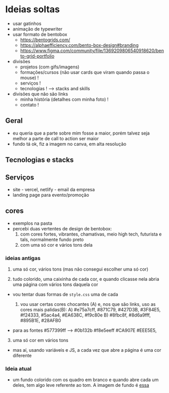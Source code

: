 # Ideias soltas

- usar gatinhos
- animação de typewriter
- usar formato de bentobox
  - https://bentogrids.com/
  - https://alphaefficiency.com/bento-box-design#branding
  - https://www.figma.com/community/file/1369209806540918620/bento-grid-portfolio
- divisões
  - projetos (com gifs/imagens)
  - formações/cursos (não usar cards que viram quando passa o mouse) !
  - serviços !
  - tecnologias ! --> stacks and skills
- divisões que não são links
  - minha história (detalhes com minha foto) !
  - contato !

## Geral

- eu queria que a parte sobre mim fosse a maior, porém talvez seja melhor a parte de call to action ser maior
- fundo tá ok, fiz a imagem no canva, em alta resolução

## Tecnologias e stacks

## Serviços

- site - vercel, netlify - email da empresa
- landing page para evento/promoção

## cores

- exemplos na pasta
- percebi duas vertentes de design de bentobox:
  1) com cores fortes, vibrantes, chamativas, meio high tech, futurista e tals, normalmente fundo preto
  2) com uma só cor e vários tons dela

### ideias antigas

1) uma só cor, vários tons (mas não consegui escolher uma só cor)

2) tudo colorido, uma caixinha de cada cor, e quando clicasse nela abria uma página com vários tons daquela cor
  - vou tentar duas formas de `style.css` uma de cada
    1) vou usar certas cores chocantes (A) e, nos que são links, uso as cores mais palidas(B):
      A) #e75a7cff, #871C79, #427D3B, #3F84E5, #f24333, #5ac4a4, #EA638C, #f9c80e
      B) #8fbc8f, #8d6a9fff, #895B1E, #28AFB0

  - para as fontes
     #577399ff --> #0b132b
     #f8e5eeff
      #CA907E
       #EEE5E5, 

3) uma só cor em vários tons
  - mas aí, usando variáveis e JS, a cada vez que abre a página é uma cor diferente

### Ideia atual

- um fundo colorido com os quadro em branco e quando abre cada um deles, tem algo leve referente ao tom. A imagem de fundo é [essa](./exemplos/Screen%20Shot%202025-01-15%20at%2017.43.23.png)
